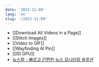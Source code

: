 ```yaml
---
date: '2023-11-09'
lang: 'en'
slug: '/2023-11-09'
---
```


- [[Download All Videos in a Page]]
- [[Stitch Images]]
- [[Video to GIF]]
- [[Wayfinding AI Pin]]
- [[ISI GPU]]
- [뉴스럴 - 빠르고 간편한 뉴스 모니터링 솔루션](https://www.neusral.com/)
